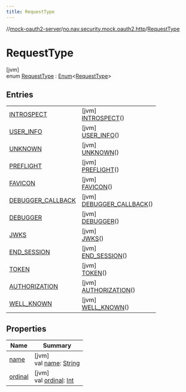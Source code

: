 ```yaml
---
title: RequestType
---
```

//[mock-oauth2-server](../../../index.html)/[no.nav.security.mock.oauth2.http](../index.html)/[RequestType](index.html)



# RequestType



[jvm]\
enum [RequestType](index.html) : [Enum](https://kotlinlang.org/api/latest/jvm/stdlib/kotlin/-enum/index.html)&lt;[RequestType](index.html)&gt;



## Entries


| | |
|---|---|
| [INTROSPECT](-i-n-t-r-o-s-p-e-c-t/index.html) | [jvm]<br>[INTROSPECT](-i-n-t-r-o-s-p-e-c-t/index.html)() |
| [USER_INFO](-u-s-e-r_-i-n-f-o/index.html) | [jvm]<br>[USER_INFO](-u-s-e-r_-i-n-f-o/index.html)() |
| [UNKNOWN](-u-n-k-n-o-w-n/index.html) | [jvm]<br>[UNKNOWN](-u-n-k-n-o-w-n/index.html)() |
| [PREFLIGHT](-p-r-e-f-l-i-g-h-t/index.html) | [jvm]<br>[PREFLIGHT](-p-r-e-f-l-i-g-h-t/index.html)() |
| [FAVICON](-f-a-v-i-c-o-n/index.html) | [jvm]<br>[FAVICON](-f-a-v-i-c-o-n/index.html)() |
| [DEBUGGER_CALLBACK](-d-e-b-u-g-g-e-r_-c-a-l-l-b-a-c-k/index.html) | [jvm]<br>[DEBUGGER_CALLBACK](-d-e-b-u-g-g-e-r_-c-a-l-l-b-a-c-k/index.html)() |
| [DEBUGGER](-d-e-b-u-g-g-e-r/index.html) | [jvm]<br>[DEBUGGER](-d-e-b-u-g-g-e-r/index.html)() |
| [JWKS](-j-w-k-s/index.html) | [jvm]<br>[JWKS](-j-w-k-s/index.html)() |
| [END_SESSION](-e-n-d_-s-e-s-s-i-o-n/index.html) | [jvm]<br>[END_SESSION](-e-n-d_-s-e-s-s-i-o-n/index.html)() |
| [TOKEN](-t-o-k-e-n/index.html) | [jvm]<br>[TOKEN](-t-o-k-e-n/index.html)() |
| [AUTHORIZATION](-a-u-t-h-o-r-i-z-a-t-i-o-n/index.html) | [jvm]<br>[AUTHORIZATION](-a-u-t-h-o-r-i-z-a-t-i-o-n/index.html)() |
| [WELL_KNOWN](-w-e-l-l_-k-n-o-w-n/index.html) | [jvm]<br>[WELL_KNOWN](-w-e-l-l_-k-n-o-w-n/index.html)() |


## Properties


| Name | Summary |
|---|---|
| [name](../-ssl-keystore/-key-store-type/-p-k-c-s12/index.html#-372974862%2FProperties%2F863300109) | [jvm]<br>val [name](../-ssl-keystore/-key-store-type/-p-k-c-s12/index.html#-372974862%2FProperties%2F863300109): [String](https://kotlinlang.org/api/latest/jvm/stdlib/kotlin/-string/index.html) |
| [ordinal](../-ssl-keystore/-key-store-type/-p-k-c-s12/index.html#-739389684%2FProperties%2F863300109) | [jvm]<br>val [ordinal](../-ssl-keystore/-key-store-type/-p-k-c-s12/index.html#-739389684%2FProperties%2F863300109): [Int](https://kotlinlang.org/api/latest/jvm/stdlib/kotlin/-int/index.html) |

